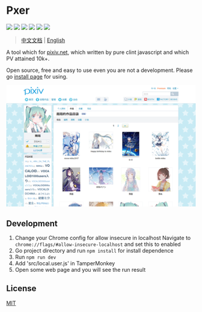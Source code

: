 # Pxer 

<p align="left">
	<img src="https://api.travis-ci.org/FoXZilla/Pxer.svg?branch=dev" />
	<img src="https://img.shields.io/badge/PV-10k/day-blue.svg" />
	<img src="https://img.shields.io/badge/JavaScript-Pure-green.svg" />
	<img src="https://img.shields.io/badge/InstallBy-Tampermonkey-green.svg" />
	<img src="https://img.shields.io/badge/jQuery-No-red.svg" />
	<img src="https://img.shields.io/github/license/pea3nut/Pxer" />
</p>

> [中文文档](/README.zh.md) | [English](/README.md)

A tool which for [pixiv.net](https://www.pixiv.net), which written by pure clint javascript and which PV attained 10k+.

Open source, free and easy to use even you are not a development. Please go [install page](http://pxer.pea3nut.org/install) for using.

<img src="/public/pxer-ui.gif?raw=true" />


## Development

1. Change your Chrome config for allow insecure in localhost
   Navigate to `chrome://flags/#allow-insecure-localhost` and set this to enabled
1. Go project directory and run `npm install` for install dependence
1. Run `npm run dev`  
1. Add 'src/local.user.js' in TamperMonkey
1. Open some web page and you will see the run result


## License

[MIT](http://opensource.org/licenses/MIT)

